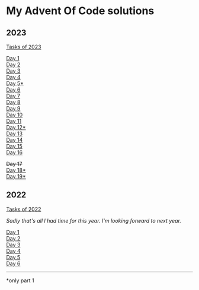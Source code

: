 # My Advent Of Code solutions

## 2023

[Tasks of 2023](https://adventofcode.com/2023)

[Day 1](2023/01/)  
[Day 2](2023/02/)  
[Day 3](2023/03/)  
[Day 4](2023/04/)  
[Day 5*](2023/05/)  
[Day 6](2023/06/)  
[Day 7](2023/07/)  
[Day 8](2023/08/)  
[Day 9](2023/09/)  
[Day 10](2023/10/)  
[Day 11](2023/11/)  
[Day 12*](2023/12/)  
[Day 13](2023/13/)  
[Day 14](2023/14/)  
[Day 15](2023/15/)  
[Day 16](2023/16/)  

~~Day 17~~  
[Day 18*](2023/18/)  
[Day 19*](2023/19/)  

## 2022

[Tasks of 2022](https://adventofcode.com/2022)

*Sadly that's all I had time for this year. I'm looking forward to next year.*

[Day 1](2022/01/)  
[Day 2](2022/02/)  
[Day 3](2022/03/)  
[Day 4](2022/04/)  
[Day 5](2022/05/)  
[Day 6](2022/06/)  

---
\*only part 1